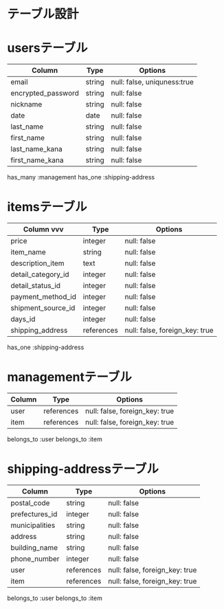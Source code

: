 # テーブル設計
# usersテーブル
| Column               | Type    | Options                     |
| -------------------- | ------- | --------------------------- |
| email                | string  | null: false, uniquness:true |
| encrypted_password   | string  | null: false                 |
| nickname             | string  | null: false                 |
| date                 | date    | null: false                 |
| last_name            | string  | null: false                 |
| first_name           | string  | null: false                 |
| last_name_kana       | string  | null: false                 |
| first_name_kana      | string  | null: false                 |

 has_many :management
 has_one :shipping-address



# itemsテーブル
| Column vvv         | Type           | Options                        |
| ------------------ | -------------- | ------------------------------ |
| price              | integer        | null: false                    |
| item_name          | string         | null: false                    |
| description_item   | text           | null: false                    |
| detail_category_id | integer        | null: false                    |
| detail_status_id   | integer        | null: false                    |
| payment_method_id  | integer        | null: false                    |
| shipment_source_id | integer        | null: false                    |
| days_id            | integer        | null: false                    |
| shipping_address   | references     | null: false, foreign_key: true |

has_one :shipping-address


# managementテーブル

| Column       | Type       | Options                        |
| ------------ | ---------- | -----------                    |
| user         | references | null: false, foreign_key: true |
| item         | references | null: false, foreign_key: true |

 belongs_to :user
 belongs_to :item

# shipping-addressテーブル
| Column         | Type       | Options                        |
|--------------- | ---------- | ------------------------------ |
| postal_code    | string     | null: false                    |
| prefectures_id | integer    | null: false                    |
| municipalities | string     | null: false                    |
| address        | string     | null: false                    |
| building_name  | string     | null: false                    |
| phone_number   | integer    | null: false                    |
| user           | references | null: false, foreign_key: true |
| item           | references | null: false, foreign_key: true |

 belongs_to :user
 belongs_to :item